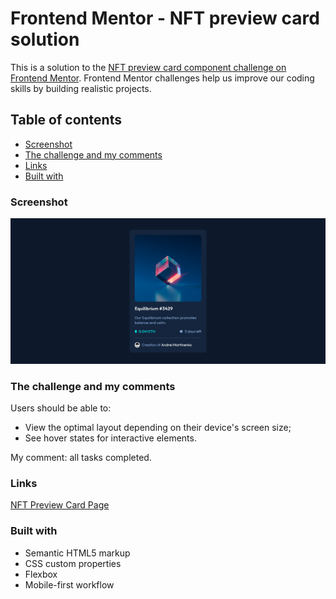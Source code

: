 # Frontend Mentor - NFT preview card solution

This is a solution to the [NFT preview card component challenge on Frontend Mentor](https://www.frontendmentor.io/challenges/nft-preview-card-component-SbdUL_w0U). Frontend Mentor challenges help us improve our coding skills by building realistic projects. 

## Table of contents
- [Screenshot](#screenshot)
- [The challenge and my comments](#the-challenge-and-my-comments)
- [Links](#links)
- [Built with](#built-with)

### Screenshot

![](./images/Screenshot.png)

### The challenge and my comments

Users should be able to:
- View the optimal layout depending on their device's screen size;
- See hover states for interactive elements.

My comment: all tasks completed.

### Links

[NFT Preview Card Page](https://axinitm.github.io/FM-NFT-preview-card/)

### Built with

- Semantic HTML5 markup
- CSS custom properties
- Flexbox
- Mobile-first workflow


